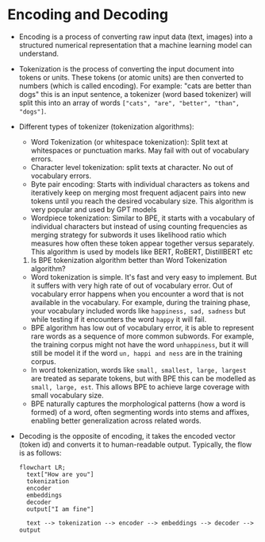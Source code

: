 # Encoding and Decoding

- Encoding is a process of converting raw input data (text, images) into a structured numerical representation that a machine learning model can understand.
- Tokenization is the process of converting the input document into tokens or units. These tokens (or atomic units) are then converted to numbers (which is called encoding). For example: "cats are better than dogs" this is an input sentence, a tokenizer (word based tokenizer) will split this into an array of words `["cats", "are", "better", "than", "dogs"]`.
- Different types of tokenizer (tokenization algorithms):

  - Word Tokenization (or whitespace tokenization): Split text at whitespaces or punctuation marks. May fail with out of vocabulary errors.
  - Character level tokenization: split texts at character. No out of vocabulary errors.
  - Byte pair encoding: Starts with individual characters as tokens and iteratively keep on merging most frequent adjacent pairs into new tokens until you reach the desired vocabulary size. This algorithm is very popular and used by GPT models
  - Wordpiece tokenization: Similar to BPE, it starts with a vocabulary of individual characters but instead of using counting frequencies as merging strategy for subwords it uses likelihood ratio which measures how often these token appear together versus separately. This algorithm is used by models like BERT, RoBERT, DistillBERT etc

  1. Is BPE tokenization algorithm better than Word Tokenization algorithm?

  - Word tokenization is simple. It's fast and very easy to implement. But it suffers with very high rate of out of vocabulary error. Out of vocabulary error happens when you encounter a word that is not available in the vocabulary. For example, during the training phase, your vocabulary included words like `happiness, sad, sadness` but while testing if it encounters the word `happy` it will fail.
  - BPE algorithm has low out of vocabulary error, it is able to represent rare words as a sequence of more common subwords. For example, the training corpus might not have the word `unhappiness`, but it will still be model it if the word `un, happi and ness` are in the training corpus.
  - In word tokenization, words like `small, smallest, large, largest` are treated as separate tokens, but with BPE this can be modelled as `small, large, est`. This allows BPE to achieve large coverage with small vocabulary size.
  - BPE naturally captures the morphological patterns (how a word is formed) of a word, often segmenting words into stems and affixes, enabling better generalization across related words.

- Decoding is the opposite of encoding, it takes the encoded vector (token id) and converts it to human-readable output. Typically, the flow is as follows:

  ```mermaid
  flowchart LR;
    text["How are you"]
    tokenization
    encoder
    embeddings
    decoder
    output["I am fine"]

    text --> tokenization --> encoder --> embeddings --> decoder --> output
  ```
